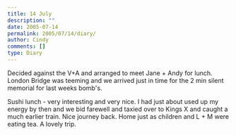 ```yaml
---
title: 14 July
description: ""
date: 2005-07-14
permalink: 2005/07/14/diary/
author: Cindy
comments: []
type: Diary
---
```


Decided against the V+A and arranged to meet Jane + Andy for lunch. London Bridge was teeming and we arrived just in time for the 2 min silent memorial for last weeks bomb's.

Sushi lunch - very interesting and very nice. I had just about used up my energy by then and we bid farewell and taxied over to Kings X and caught a much earlier train. Nice journey back. Home just as children and L + M were eating tea. A lovely trip.

